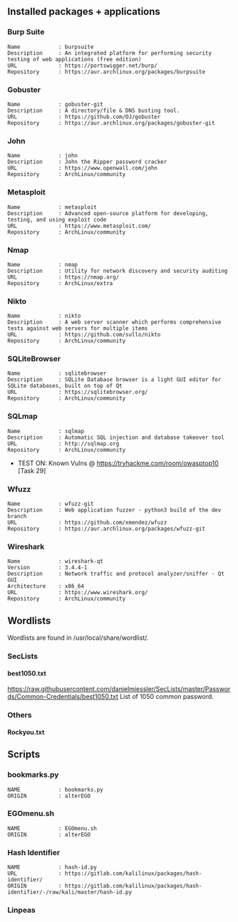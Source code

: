 ## Installed packages + applications

### Burp Suite

    Name            : burpsuite
    Description     : An integrated platform for performing security testing of web applications (free edition)
    URL             : https://portswigger.net/burp/
    Repository      : https://aur.archlinux.org/packages/burpsuite

### Gobuster

    Name            : gobuster-git
    Description     : A directory/file & DNS busting tool.
    URL             : https://github.com/OJ/gobuster
    Repository      : https://aur.archlinux.org/packages/gobuster-git

### John

    Name            : john
    Description     : John the Ripper password cracker
    URL             : https://www.openwall.com/john
    Repository      : ArchLinux/community

### Metasploit

    Name            : metasploit
    Description     : Advanced open-source platform for developing, testing, and using exploit code
    URL             : https://www.metasploit.com/
    Repository      : ArchLinux/community

### Nmap

    Name            : nmap
    Description     : Utility for network discovery and security auditing
    URL             : https://nmap.org/
    Repository      : ArchLinux/extra

### Nikto

    Name            : nikto
    Description     : A web server scanner which performs comprehensive tests against web servers for multiple items
    URL             : https://github.com/sullo/nikto
    Repository      : ArchLinux/community

### SQLiteBrowser

    Name            : sqlitebrowser
    Description     : SQLite Database browser is a light GUI editor for SQLite databases, built on top of Qt
    URL             : https://sqlitebrowser.org/
    Repository      : ArchLinux/community

### SQLmap

    Name            : sqlmap
    Description     : Automatic SQL injection and database takeover tool
    URL             : http://sqlmap.org
    Repository      : ArchLinux/community

  - TEST ON: Known Vulns @ https://tryhackme.com/room/owasptop10 [Task 29]

### Wfuzz

    Name            : wfuzz-git
    Description     : Web application fuzzer - python3 build of the dev branch
    URL             : https://github.com/xmendez/wfuzz
    Repository      : https://aur.archlinux.org/packages/wfuzz-git

### Wireshark

    Name            : wireshark-qt
    Version         : 3.4.4-1
    Description     : Network traffic and protocol analyzer/sniffer - Qt GUI
    Architecture    : x86_64
    URL             : https://www.wireshark.org/
    Repository      : ArchLinux/community

## Wordlists
Wordlists are found in /usr/local/share/wordlist/.

### SecLists

#### best1050.txt
https://raw.githubusercontent.com/danielmiessler/SecLists/master/Passwords/Common-Credentials/best1050.txt
List of 1050 common password. 

### Others

#### Rockyou.txt

## Scripts

### bookmarks.py

    NAME            : bookmarks.py
    ORIGIN          : alterEGO

### EGOmenu.sh

    NAME            : EGOmenu.sh
    ORIGIN          : alterEGO

### Hash Identifier

    NAME            : hash-id.py
    URL             : https://gitlab.com/kalilinux/packages/hash-identifier/
    ORIGIN          : https://gitlab.com/kalilinux/packages/hash-identifier/-/raw/kali/master/hash-id.py

### Linpeas

<!--{ file:fin }............................................................-->
